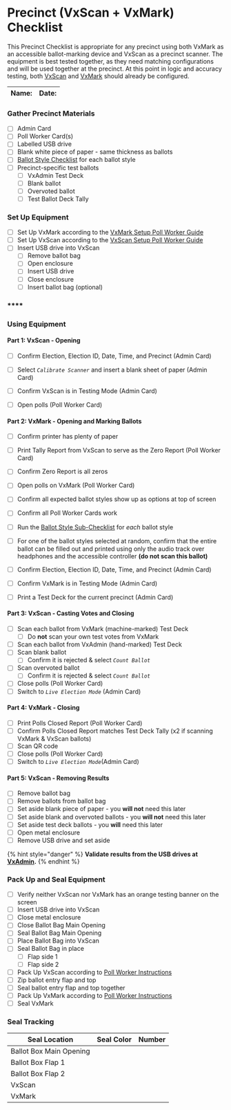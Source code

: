 # Precinct (VxScan + VxMark) Checklist

This Precinct Checklist is appropriate for any precinct using both VxMark as an accessible ballot-marking device and VxScan as a precinct scanner. The equipment is best tested together, as they need matching configurations and will be used together at the precinct. At this point in logic and accuracy testing, both [VxScan](../../../hardware-setup/configure-vxscan.md) and [VxMark](../../../hardware-setup/configuring-and-operating-vxmark.md) should already be configured.

| Name: | Date: |
| ----- | ----- |

### **Gather Precinct Materials**

* [ ] Admin Card
* [ ] Poll Worker Card(s)
* [ ] Labelled USB drive
* [ ] Blank white piece of paper - same thickness as ballots
* [ ] [Ballot Style Checklist](per-ballot-style-per-vxmark-checklist.md) for each ballot style
* [ ] Precinct-specific test ballots
  * [ ] VxAdmin Test Deck
  * [ ] Blank ballot
  * [ ] Overvoted ballot
  * [ ] Test Ballot Deck Tally

### **Set Up Equipment**

* [ ] Set Up VxMark according to the [VxMark Setup Poll Worker Guide](../../../poll-worker-guides/setting-up-and-opening-polls/vxmark.md)
* [ ] Set Up VxScan according to the [VxScan Setup Poll Worker Guide](../../../poll-worker-guides/setting-up-and-opening-polls/vxscan-setup.md)
* [ ] Insert USB drive into VxScan
  * [ ] Remove ballot bag
  * [ ] Open enclosure
  * [ ] Insert USB drive
  * [ ] Close enclosure
  * [ ] Insert ballot bag (optional)

### ****

### **Using Equipment**

#### **Part 1: VxScan - Opening**

* [ ] Confirm Election, Election ID, Date, Time, and Precinct (Admin Card)
* [ ] Select _`Calibrate Scanner`_ and insert a blank sheet of paper (Admin Card)
* [ ] Confirm VxScan is in Testing Mode (Admin Card)
* [ ] Open polls (Poll Worker Card)



#### Part 2: VxMark - Opening and Marking Ballots

* [ ] Confirm printer has plenty of paper
* [ ] Print Tally Report from VxScan to serve as the Zero Report (Poll Worker Card)
* [ ] Confirm Zero Report is all zeros
* [ ] Open polls on VxMark (Poll Worker Card)
* [ ] Confirm all expected ballot styles show up as options at top of screen
* [ ] Confirm all Poll Worker Cards work
* [ ] Run the [Ballot Style Sub-Checklist](per-ballot-style-per-vxmark-checklist.md) for _each_ ballot style
* [ ] For one of the ballot styles selected at random, confirm that the entire ballot can be filled out and printed using only the audio track over headphones and the accessible controller **(do not scan this ballot)**
* [ ] Confirm Election, Election ID, Date, Time, and Precinct (Admin Card)
* [ ] Confirm VxMark is in Testing Mode (Admin Card)
* [ ] Print a Test Deck for the current precinct (Admin Card)



#### Part 3: VxScan - Casting Votes and Closing

* [ ] Scan each ballot from VxMark (machine-marked) Test Deck
  * [ ] Do **not** scan your own test votes from VxMark&#x20;
* [ ] Scan each ballot from VxAdmin (hand-marked) Test Deck
* [ ] Scan blank ballot
  * [ ] Confirm it is rejected & select _`Count Ballot`_
* [ ] Scan overvoted ballot
  * [ ] Confirm it is rejected & select _`Count Ballot`_
* [ ] Close polls (Poll Worker Card)
* [ ] Switch to _`Live Election Mode`_ (Admin Card)

####

#### Part 4: VxMark - Closing

* [ ] Print Polls Closed Report (Poll Worker Card)
* [ ] Confirm Polls Closed Report matches Test Deck Tally (x2 if scanning VxMark & VxScan ballots)
* [ ] Scan QR code
* [ ] Close polls (Poll Worker Card)
* [ ] Switch to _`Live Election Mode`_(Admin Card)

#### Part 5: VxScan - Removing Results

* [ ] Remove ballot bag
* [ ] Remove ballots from ballot bag
* [ ] Set aside blank piece of paper - you **will not** need this later
* [ ] Set aside blank and overvoted ballots - you **will not** need this later
* [ ] Set aside test deck ballots - you **will** need this later
* [ ] Open metal enclosure
* [ ] Remove USB drive and set aside

{% hint style="danger" %}
**Validate results from the USB drives at** [**VxAdmin**](../vxadmin-checklist-part-2.md)**.**
{% endhint %}

### **Pack Up and Seal Equipment**

* [ ] Verify neither VxScan nor VxMark has an orange testing banner on the screen
* [ ] Insert USB drive into VxScan
* [ ] Close metal enclosure
* [ ] Close Ballot Bag Main Opening&#x20;
* [ ] Seal Ballot Bag Main Opening
* [ ] Place Ballot Bag into VxScan
* [ ] Seal Ballot Bag in place
  * [ ] Flap side 1
  * [ ] Flap side 2
* [ ] Pack Up VxScan according to [Poll Worker Instructions](../../../poll-worker-guides/closing-polls-and-packing-up/handling-results-and-packing-up-vxscan.md#cleaning-up)
* [ ] Zip ballot entry flap and top
* [ ] Seal ballot entry flap and top together
* [ ] Pack Up VxMark according to [Poll Worker Instructions](../../../poll-worker-guides/closing-polls-and-packing-up/packing-up-vxmark.md)
* [ ] Seal VxMark

### **Seal Tracking**

| Seal Location           | Seal Color | Number |
| ----------------------- | ---------- | ------ |
| Ballot Box Main Opening |            |        |
| Ballot Box Flap 1       |            |        |
| Ballot Box Flap 2       |            |        |
| VxScan                  |            |        |
| VxMark                  |            |        |
